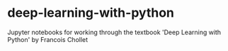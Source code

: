 # deep-learning-with-python
Jupyter notebooks for working through the textbook 'Deep Learning with Python' by Francois Chollet
